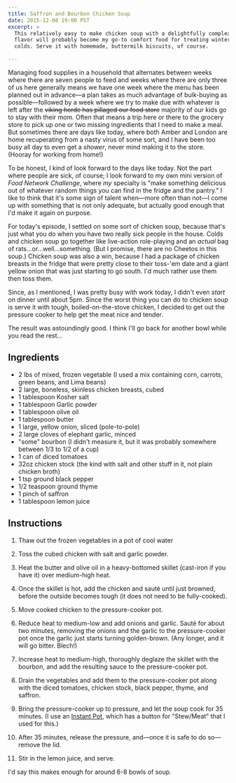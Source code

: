 ```yaml
---
title: Saffron and Bourbon Chicken Soup
date: 2015-12-08 19:00 PST
excerpt: >
  This relatively easy to make chicken soup with a delightfully complex
  flavor will probably become my go-to comfort food for treating winter
  colds. Serve it with homemade, buttermilk biscuits, of course.

---
```


Managing food supplies in a household that alternates between weeks
where there are seven people to feed and weeks where there are only
three of us here generally means we have one week where the menu has
been planned out in advance—a plan takes as much advantage of
bulk-buying as possible—followed by a week where we try to make due with
whatever is left after the <s>viking horde has pillaged our food
store</s> majority of our kids go to stay with their mom. Often that
means a trip here or there to the grocery store to pick up one or two
missing ingredients that I need to make a meal. But sometimes there are
days like today, where both Amber and London are home recuperating from
a nasty virus of some sort, and I have been too busy all day to even get
a *shower*, never mind making it to the store. (Hooray for working from
home!)

To be honest, I kind of look forward to the days like today. Not the
part where people are sick, of course; I look forward to my own mini
version of *Food Network Challenge*, where *my* specialty is "make
something delicious out of whatever random things you can find in the
fridge and the pantry." I like to think that it's some sign of talent
when—more often than not—I come up with something that is not only
adequate, but actually good enough that I'd make it again on purpose.

For today's episode, I settled on some sort of chicken soup, because
that's just what you do when you have two really sick people in the
house. Colds and chicken soup go together like live-action role-playing
and an *actual* bag of rats...or...well...something. (But I promise,
there are no Cheetos in this soup.) Chicken soup was also a win, because
I had a package of chicken breasts in the fridge that were pretty close
to their toss-'em date and a giant yellow onion that was just starting
to go south. I'd much rather use them then toss them.

Since, as I mentioned, I was pretty busy with work today, I didn't even
*start* on dinner until about 5pm. Since the worst thing you can do to
chicken soup is serve it with tough, boiled-on-the-stove chicken, I
decided to get out the pressure cooker to help get the meat nice and
tender.

The result was astoundingly good. I think I'll go back for another bowl
while you read the rest...

## Ingredients ##

* 2 lbs of mixed, frozen vegetable (I used a mix containing corn,
  carrots, green beans, and Lima beans)
* 2 large, boneless, skinless chicken breasts, cubed
* 1 tablespoon Kosher salt
* 1 tablespoon Garlic powder
* 1 tablespoon olive oil
* 1 tablespoon butter
* 1 large, yellow onion, sliced (pole-to-pole)
* 2 large cloves of elephant garlic, minced
* "some" bourbon (I didn't measure it, but it was probably somewhere
  between 1/3 to 1/2 of a cup)
* 1 can of diced tomatoes
* 32oz chicken stock (the kind with salt and other stuff in it, not
  plain chicken broth)
* 1 tsp ground black pepper
* 1/2 teaspoon ground thyme
* 1 pinch of saffron
* 1 tablespoon lemon juice

## Instructions ##

1. Thaw out the frozen vegetables in a pot of cool water

2. Toss the cubed chicken with salt and garlic powder.

3. Heat the butter and olive oil in a heavy-bottomed skillet (cast-iron
   if you have it) over medium-high heat.

4. Once the skillet is hot, add the chicken and sauté until just
   browned, before the outside becomes tough (it does not need to be
   fully-cooked).

5. Move cooked chicken to the pressure-cooker pot.

6. Reduce heat to medium-low and add onions and garlic. Sauté for about
   two minutes, removing the onions and the garlic to the
   pressure-cooker pot once the garlic just starts turning golden-brown.
   (Any longer, and it will go bitter. Blech!)

7. Increase heat to medium-high, thoroughly deglaze the skillet with the
   bourbon, and add the resulting sauce to the pressure-cooker pot.

8. Drain the vegetables and add them to the pressure-cooker pot along
   with the diced tomatoes, chicken stock, black pepper, thyme, and
   saffron.

9. Bring the pressure-cooker up to pressure, and let the soup cook for
   35 minutes. (I use an [Instant Pot][instant-pot], which has a button
   for "Stew/Meat" that I used for this.)

10. After 35 minutes, release the pressure, and—once it is safe to do
    so—remove the lid.

11. Stir in the lemon juice, and serve.

I'd say this makes enough for around 6-8 bowls of soup.

[instant-pot]: http://instantpot.com
